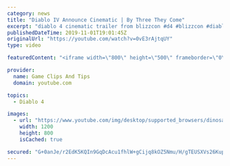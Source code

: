 ```yaml
---
category: news
title: "Diablo IV Announce Cinematic | By Three They Come"
excerpt: "diablo 4 cinematic trailer from blizzcon #d4 #blizzcon #diablo."
publishedDateTime: 2019-11-01T19:01:45Z
originalUrl: "https://youtube.com/watch?v=0vE3rAjtqUY"
type: video

featuredContent: "<iframe width=\"800\" height=\"500\" frameborder=\"0\" src=\"https://www.youtube.com/embed/0vE3rAjtqUY\" allow=\"accelerometer; autoplay; encrypted-media; gyroscope; picture-in-picture\" allowfullscreen></iframe>"

provider:
  name: Game Clips And Tips
  domain: youtube.com

topics:
  - Diablo 4

images:
  - url: "https://www.youtube.com/img/desktop/supported_browsers/dinosaur.png"
    width: 1200
    height: 800
    isCached: true

secured: "G+0anJe/r2EdK5KQIn9GqDcAcu1fhlW+gCijq8kOZ5Nmu/H/gTEUSXVs26KupfhZvX6OjEDvz7jE2UgHylWqqzz3eAeXU5PPMTctPKKr8f9gHHOgYiGiAEEOlEhG11QwbWzXeDM+uNDscQYh+QXITv0JN+bOROi60w/Vxg6Zfcpbiv8O4W6jcdW1HcDqu5WR3JhxEuhtoP3ySdXCLrLh++MIbc4xIFyDROZos+rdpP+zpJ2n6pFwgnuY5XLhdjx+iDr+y4VQ5h1Q8FiuLfDb/tjaJ/77/LpkWdyDVJ0s41p3qC95R53jfWMUsscXY3eWmZOyfq590OZmpIr3EyePkLXoEPGGHpwHgkncFwGpYzA0Ma0Cx3FtUYHBIKtFIrIGxtW90hcJFaLGEW66FYTEqQ==;T5uNBPvLf7/ANeIL4ebXUg=="
---
```


